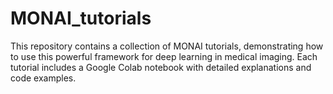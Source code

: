 # MONAI_tutorials
This repository contains a collection of MONAI tutorials, demonstrating how to use this powerful framework for deep learning in medical imaging. Each tutorial includes a Google Colab notebook with detailed explanations and code examples.
